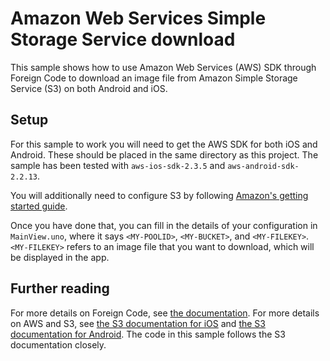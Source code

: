 # Amazon Web Services Simple Storage Service download

This sample shows how to use Amazon Web Services (AWS) SDK through Foreign Code
to download an image file from Amazon Simple Storage Service (S3) on both Android and
iOS.

## Setup

For this sample to work you will need to get the AWS SDK for both iOS and
Android.  These should be placed in the same directory as this project. The
sample has been tested with `aws-ios-sdk-2.3.5` and `aws-android-sdk-2.2.13`.

You will additionally need to configure S3 by following [Amazon's getting started guide](http://docs.aws.amazon.com/mobile/sdkforios/developerguide/s3transfermanager.html).

Once you have done that, you can fill in the details of your configuration in
`MainView.uno`, where it says `<MY-POOLID>`, `<MY-BUCKET>`, and `<MY-FILEKEY>`.
`<MY-FILEKEY>` refers to an image file that you want to download, which will be
displayed in the app.

## Further reading

For more details on Foreign Code, see [the documentation](https://www.fusetools.com/learn/uno#working-with-foreign-code). For
more details on AWS and S3, see [the S3 documentation for iOS](http://docs.aws.amazon.com/mobile/sdkforios/developerguide/s3transfermanager.html)
and [the S3 documentation for Android](http://docs.aws.amazon.com/mobile/sdkforandroid/developerguide/s3transferutility.html).
The code in this sample follows the S3 documentation closely.
